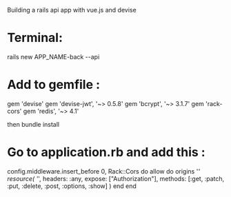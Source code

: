 Building a rails api app with vue.js and devise

# Terminal:

rails new APP_NAME-back --api

# Add to gemfile :

gem 'devise'
gem 'devise-jwt', '~> 0.5.8'
gem 'bcrypt', '~> 3.1.7'
gem 'rack-cors'
gem 'redis', '~> 4.1'

then bundle install

# Go to application.rb and add this :

config.middleware.insert_before 0, Rack::Cors do
      allow do
        origins '*'
        resource(
          '*',
          headers: :any,
          expose: ["Authorization"],
          methods: [:get, :patch, :put, :delete, :post, :options, :show]
        )
      end
   end
